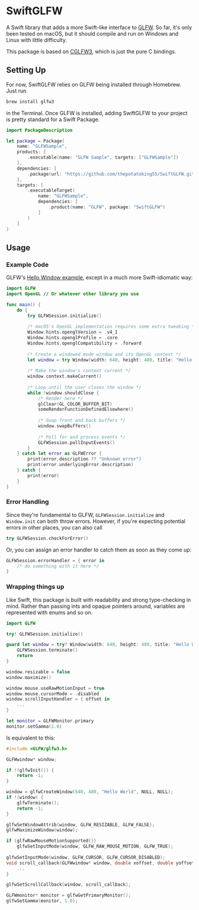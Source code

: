 # SwiftGLFW

A Swift library that adds a more Swift-like interface to [GLFW](https://github.com/glfw/glfw). So far, it's only been tested on macOS, but it should compile and run on Windows and Linux with little difficulty.

This package is based on [CGLFW3](https://github.com/thepotatoking55/CGLFW3), which is just the pure C bindings.

## Setting Up

For now, SwiftGLFW relies on GLFW being installed through Homebrew. Just run

```bash
brew install glfw3
```

in the Terminal. Once GLFW is installed, adding SwiftGLFW to your project is pretty standard for a Swift Package.

```swift
import PackageDescription

let package = Package(
    name: "GLFWSample",
    products: [
        .executable(name: "GLFW Sample", targets: ["GLFWSample"])
    ],
    dependencies: [
        .package(url: "https://github.com/thepotatoking55/SwiftGLFW.git", .upToNextMajor(from: "v4.0.0"))
    ],
    targets: [
        .executableTarget(
            name: "GLFWSample",
            dependencies: [
                .product(name: "GLFW", package: "SwiftGLFW")
            ]
        )
    ]
)
```

## Usage
### Example Code

GLFW's [Hello Window example](https://www.glfw.org/documentation.html#example-code), except in a much more Swift-idiomatic way:

```swift
import GLFW
import OpenGL // Or whatever other library you use

func main() {
    do {
        try GLFWSession.initialize()
        
        /* macOS's OpenGL implementation requires some extra tweaking */
        Window.hints.openglVersion = .v4_1
        Window.hints.openglProfile = .core
        Window.hints.openglCompatibility = .forward
        
        /* Create a windowed mode window and its OpenGL context */
        let window = try Window(width: 640, height: 480, title: "Hello World")
        
        /* Make the window's context current */
        window.context.makeCurrent()
        
        /* Loop until the user closes the window */
        while !window.shouldClose {
            /* Render here */
            glClear(GL_COLOR_BUFFER_BIT)
            someRenderFunctionDefinedElsewhere()
            
            /* Swap front and back buffers */
            window.swapBuffers()
            
            /* Poll for and process events */
            GLFWSession.pollInputEvents()
        }
    } catch let error as GLFWError {
        print(error.description ?? "Unknown error")
        print(error.underlyingError.description)
    } catch {
        print(error)
    }
}
```

### Error Handling

Since they're fundamental to GLFW, `GLFWSession.initialize` and `Window.init` can both throw errors. However, if you're expecting potential errors in other places, you can also call

```swift
try GLFWSession.checkForError()
```

Or, you can assign an error handler to catch them as soon as they come up:

```swift
GLFWSession.errorHandler = { error in
    /* do something with it here */
}
```

### Wrapping things up

Like Swift, this package is built with readability and strong type-checking in mind. Rather than passing ints and opaque pointers around, variables are represented with enums and so on.
    
```swift
import GLFW

try! GLFWSession.initialize()

guard let window = try? Window(width: 640, height: 480, title: "Hello World") else {
    GLFWSession.terminate()
    return
}

window.resizable = false
window.maximize()

window.mouse.useRawMotionInput = true
window.mouse.cursorMode = .disabled
window.scrollInputHandler = { offset in
    ...
}

let monitor = GLFWMonitor.primary
monitor.setGamma(1.0)
```

Is equivalent to this:

```c++
#include <GLFW/glfw3.h>

GLFWwindow* window;

if !(glfwInit()) {
    return -1;
}

window = glfwCreateWindow(640, 480, "Hello World", NULL, NULL);
if !(window) {
    glfwTerminate();
    return -1;
}

glfwSetWindowAttrib(window, GLFW_RESIZABLE, GLFW_FALSE);
glfwMaximizeWindow(window);

if (glfwRawMouseMotionSupported())
    glfwSetInputMode(window, GLFW_RAW_MOUSE_MOTION, GLFW_TRUE);
    
glfwSetInputMode(window, GLFW_CURSOR, GLFW_CURSOR_DISABLED);
void scroll_callback(GLFWwindow* window, double xoffset, double yoffset) {
    ...
}

glfwSetScrollCallback(window, scroll_callback);

GLFWmonitor* monitor = glfwGetPrimaryMonitor();
glfwSetGamma(monitor, 1.0);
```
